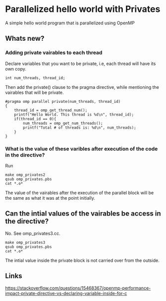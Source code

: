 # Parallelized hello world with Privates

A simple hello world program that is parallelized using OpenMP

## Whats new?

### Adding private vairables to each thread

Declare variables that you want to be private, i.e, each thread will have its own copy.
```
int num_threads, thread_id;
```

Then add the private() clause to the pragma directive, while mentioning the vairables that will be private.
```
#pragma omp parallel private(num_threads, thread_id)
{
    thread_id = omp_get_thread_num();
    printf("Hello World. This thread is %d\n", thread_id);
    if(thread_id == 0){
        num_threads = omp_get_num_threads();
        printf("Total # of threads is: %d\n", num_threads);
    }
}
```

### What is the value of these varibles after execution of the code in the directive?
Run
```
make omp_privates2
qsub omp_privates.pbs
cat *.o*
```
The value of the vairables after the execution of the parallel block will be the same as what it was at the point initially.

## Can the intial values of the vairables be access in the directive?
No. See omp_privates3.cc.
```
make omp_privates3
qsub omp_privates.pbs
cat *.o*
```

The intial value inside the private block is not carried over from the outside.

## Links
https://stackoverflow.com/questions/15468367/openmp-performance-impact-private-directive-vs-declaring-variable-inside-for-c
